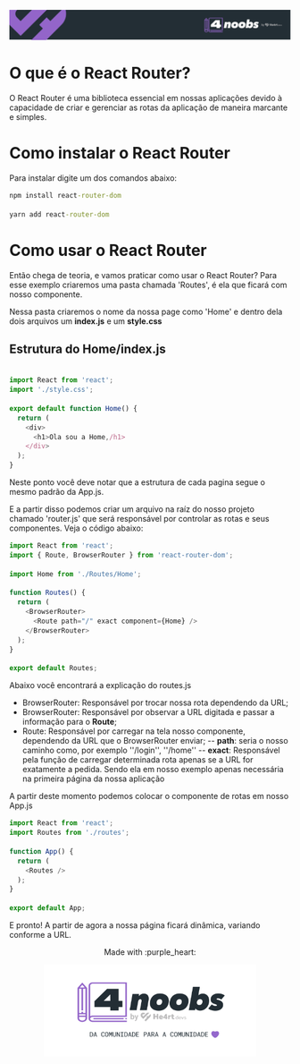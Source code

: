 <p align="center">
  <a href="https://github.com/he4rt/4noobs" target="_blank">
    <img src="../../assets/global/header-4noobs.svg">
  </a>
</p>

# O que é o React Router?

O React Router é uma biblioteca essencial em nossas aplicações devido à capacidade de criar e gerenciar as rotas da aplicação de maneira marcante e simples.

# Como instalar o React Router

Para instalar digite um dos comandos abaixo:

```cmd
npm install react-router-dom

yarn add react-router-dom
```

# Como usar o React Router

Então chega de teoria, e vamos praticar como usar o React Router? Para esse exemplo criaremos uma pasta chamada 'Routes', é ela que ficará com nosso componente.

Nessa pasta criaremos o nome da nossa page como 'Home' e dentro dela dois arquivos um **index.js** e um **style.css**

## Estrutura do Home/index.js

```js

import React from 'react';
import './style.css';

export default function Home() {
  return (
    <div>
      <h1>Ola sou a Home,/h1>
    </div>
  );
}
```
Neste ponto você deve notar que a estrutura de cada pagina segue o mesmo padrão da App.js.

E a partir disso podemos criar um arquivo na raíz do nosso projeto chamado 'router.js' que será responsável por controlar as rotas e seus componentes. Veja o código abaixo:

```js
import React from 'react';
import { Route, BrowserRouter } from 'react-router-dom';

import Home from './Routes/Home';

function Routes() {
  return (
    <BrowserRouter>
      <Route path="/" exact component={Home} />
    </BrowserRouter>
  );
}

export default Routes;
```
Abaixo você encontrará a explicação do routes.js
- BrowserRouter: Responsável por trocar nossa rota dependendo da URL;
- BrowserRouter: Responsável por observar a URL digitada e passar a informação para o **Route**;
- Route: Responsável por carregar na tela nosso componente, dependendo da URL que o BrowserRouter enviar;
-- **path**: seria o nosso caminho como, por exemplo ''/login'', ''/home''
-- **exact**: Responsável pela função de carregar determinada rota apenas se a URL for exatamente a pedida. Sendo ela em nosso exemplo apenas necessária na primeira página da nossa aplicação

A partir deste momento podemos colocar o componente de rotas em nosso App.js

```js
import React from 'react';
import Routes from './routes';

function App() {
  return (
    <Routes />
  );
}

export default App;
```

E pronto! A partir de agora a nossa página ficará dinâmica, variando conforme a URL.

<p align="center">Made with :purple_heart:</p>

<p align="center">
  <a href="https://github.com/he4rt/4noobs" target="_blank">
    <img src="../../assets/global/footer-4noobs.svg" width="380">
  </a>
</p>
